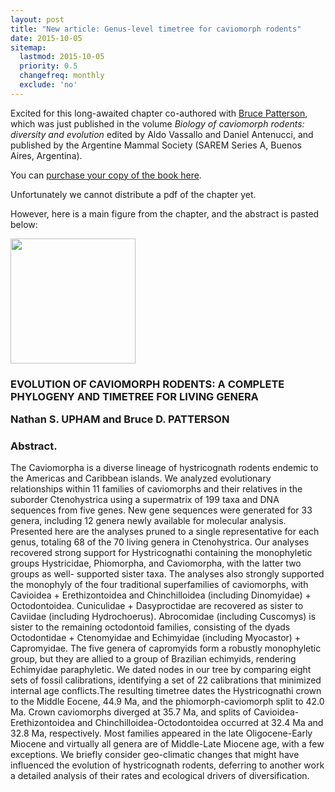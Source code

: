 ```yaml
---
layout: post
title: "New article: Genus-level timetree for caviomorph rodents"
date: 2015-10-05
sitemap:
  lastmod: 2015-10-05
  priority: 0.5
  changefreq: monthly
  exclude: 'no'
---
```


Excited for this long-awaited chapter co-authored with [Bruce Patterson](https://sites.google.com/a/fieldmuseum.org/bruce-pattersons-lab/Home), which was just published in the volume <i>Biology of caviomorph rodents: diversity and evolution</i> edited by Aldo Vassallo and Daniel Antenucci, and published by the Argentine Mammal Society (SAREM Series A, Buenos Aires, Argentina).

You can [purchase your copy of the book here](https://www.sarem.org.ar/libros/).

Unfortunately we cannot distribute a pdf of the chapter yet.

However, here is a main figure from the chapter, and the abstract is pasted below:

<img src="http://n8upham.github.io/images/Fig6-cv2.jpg" height="200" />

<h3>EVOLUTION OF CAVIOMORPH RODENTS: A COMPLETE PHYLOGENY AND TIMETREE FOR LIVING GENERA
<p>
Nathan S. UPHAM and Bruce D. PATTERSON
</p>
</h3>

<h3>Abstract. </h3>
The Caviomorpha is a diverse lineage of hystricognath rodents endemic to the Americas and Caribbean islands. We analyzed evolutionary relationships within 11 families of caviomorphs and their relatives in the suborder Ctenohystrica using a supermatrix of 199 taxa and DNA sequences from five genes. New gene sequences were generated for 33 genera, including 12 genera newly available for molecular analysis. Presented here are the analyses pruned to a single representative for each genus, totaling 68 of the 70 living genera in Ctenohystrica. Our analyses recovered strong support for Hystricognathi containing the monophyletic groups Hystricidae, Phiomorpha, and Caviomorpha, with the latter two groups as well- supported sister taxa. The analyses also strongly supported the monophyly of the four traditional superfamilies of caviomorphs, with Cavioidea + Erethizontoidea and Chinchilloidea (including Dinomyidae) + Octodontoidea. Cuniculidae + Dasyproctidae are recovered as sister to Caviidae (including Hydrochoerus). Abrocomidae (including Cuscomys) is sister to the remaining octodontoid families, consisting of the dyads Octodontidae + Ctenomyidae and Echimyidae (including Myocastor) + Capromyidae. The five genera of capromyids form a robustly monophyletic group, but they are allied to a group of Brazilian echimyids, rendering Echimyidae paraphyletic. We dated nodes in our tree by comparing eight sets of fossil calibrations, identifying a set of 22 calibrations that minimized internal age conflicts.The resulting timetree dates the Hystricognathi crown to the Middle Eocene, 44.9 Ma, and the phiomorph-caviomorph split to 42.0 Ma. Crown caviomorphs diverged at 35.7 Ma, and splits of Cavioidea-Erethizontoidea and Chinchilloidea-Octodontoidea occurred at 32.4 Ma and 32.8 Ma, respectively. Most families appeared in the late Oligocene-Early Miocene and virtually all genera are of Middle-Late Miocene age, with a few exceptions. We briefly consider geo-climatic changes that might have influenced the evolution of hystricognath rodents, deferring to another work a detailed analysis of their rates and ecological drivers of diversification.

